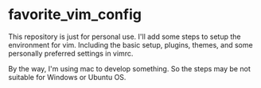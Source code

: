 # favorite_vim_config
This repository is just for personal use. I'll add some steps to setup the environment for vim.
Including the basic setup, plugins, themes, and some personally preferred settings in vimrc.

By the way, I'm using mac to develop something. So the steps may be not suitable for Windows or Ubuntu OS.
